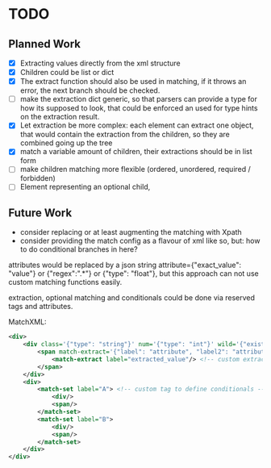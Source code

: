 # TODO

## Planned Work

- [x] Extracting values directly from the xml structure
- [x] Children could be list or dict
- [x] The extract function should also be used in matching, if it throws an error, the next branch should be checked.
- [ ] make the extraction dict generic, so that parsers can provide a type for how its supposed to look, that could be enforced an used for type hints on the extraction result.
- [x] Let extraction be more complex: each element can extract one object, that would contain the extraction from the children, so they are combined going up the tree
- [x] match a variable amount of children, their extractions should be in list form
- [ ] make children matching more flexible (ordered, unordered, required / forbidden)
- [ ] Element representing an optional child, 

## Future Work

- consider replacing or at least augmenting the matching with Xpath
- consider providing the match config as a flavour of xml like so, but: how to do conditional branches in here?

attributes would be replaced by a json string
attribute={"exact_value": "value"} or {"regex":".*"} or {"type": "float"}, but this approach can not use custom
matching functions easily.

extraction, optional matching and conditionals could be done via reserved tags and attributes.

MatchXML:
```xml
<div>
    <div class='{"type": "string"}' num='{"type": "int"}' wild='{"exists": true}'>
        <span match-extract='{"label": "attribute", "label2": "attribute2"}'>
            <match-extract label="extracted_value"/> <!-- custom extract tag -->
        </span>
    </div>
    <div>
        <match-set label="A"> <!-- custom tag to define conditionals -->
            <div/>
            <span/>
        </match-set>
        <match-set label="B">
            <div/>
            <span/>
        </match-set>
    </div>
</div>
```
